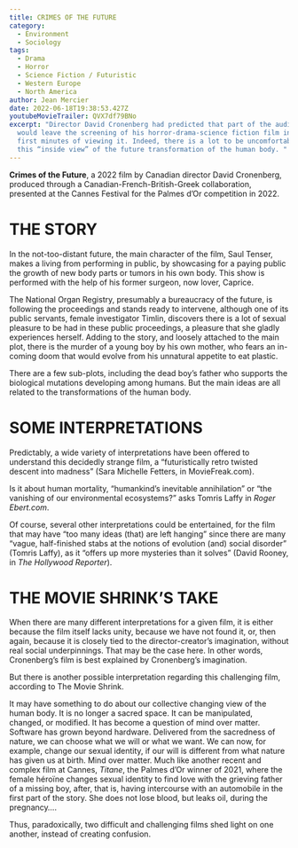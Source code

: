 ```yaml
---
title: CRIMES OF THE FUTURE
category:
  - Environment
  - Sociology
tags:
  - Drama
  - Horror
  - Science Fiction / Futuristic
  - Western Europe
  - North America
author: Jean Mercier
date: 2022-06-18T19:38:53.427Z
youtubeMovieTrailer: QVX7df79BNo
excerpt: "Director David Cronenberg had predicted that part of the audience
  would leave the screening of his horror-drama-science fiction film in the
  first minutes of viewing it. Indeed, there is a lot to be uncomfortable with
  this “inside view” of the future transformation of the human body. "
---
```

**Crimes of the Future**, a 2022 film by Canadian director David Cronenberg, produced through a Canadian-French-British-Greek collaboration, presented at the Cannes Festival for the Palmes d’Or competition in 2022.

# THE STORY

In the not-too-distant future, the main character of the film, Saul Tenser, makes a living from performing in public, by showcasing for a paying public the growth of new body parts or tumors in his own body. This show is performed with the help of his former surgeon, now lover, Caprice.

The National Organ Registry, presumably a bureaucracy of the future, is following the proceedings and stands ready to intervene, although one of its public servants, female investigator Timlin, discovers there is a lot of sexual pleasure to be had in these public proceedings, a pleasure that she gladly experiences herself. 
Adding to the story, and loosely attached to the main plot, there is the murder of a young boy by his own mother, who fears an in-coming doom that would evolve from his unnatural appetite to eat plastic.

There are a few sub-plots, including the dead boy’s father who supports the biological mutations developing among humans. But the main ideas are all related to the transformations of the human body.

# SOME INTERPRETATIONS

Predictably, a wide variety of interpretations have been offered to understand this decidedly strange film, a “futuristically retro twisted descent into madness” (Sara Michelle Fetters, in MovieFreak.com).

Is it about human mortality, “humankind’s inevitable annihilation” or “the vanishing of our environmental ecosystems?” asks Tomris Laffy in *Roger Ebert.com*.

Of course, several other interpretations could be entertained, for the film that may have “too many ideas (that) are left hanging” since there are many “vague, half-finished stabs at the notions of evolution (and) social disorder” (Tomris Laffy), as it “offers up more mysteries than it solves” (David Rooney, in *The Hollywood Reporter*). 

# THE MOVIE SHRINK’S TAKE

When there are many different interpretations for a given film, it is either because the film itself lacks unity, because we have not found it, or, then again, because it is closely tied to the director-creator’s imagination, without real social underpinnings. That may be the case here. In other words, Cronenberg’s film is best explained by Cronenberg’s imagination.

But there is another possible interpretation regarding this challenging film, according to The Movie Shrink.

It may have something to do about our collective changing view of the human body. It is no longer a sacred space. It can be manipulated, changed, or modified. It has become a question of mind over matter. Software has grown beyond hardware. Delivered from the sacredness of nature, we can choose what we will or what we want. We can now, for example, change our sexual identity, if our will is different from what nature has given us at birth.  Mind over matter. Much like another recent and complex film at Cannes, *Titane*, the Palmes d’Or winner of 2021, where the female héroïne changes sexual identity to find love with the grieving father of a missing boy, after, that is, having intercourse with an automobile in the first part of the story. She does not lose blood, but leaks oil, during the pregnancy….

Thus, paradoxically, two difficult and challenging films shed light on one another, instead of creating confusion.